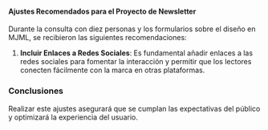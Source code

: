 #### Ajustes Recomendados para el Proyecto de Newsletter

Durante la consulta con diez personas y los formularios sobre el diseño en MJML, se recibieron las siguientes recomendaciones:

1. **Incluir Enlaces a Redes Sociales**:
        Es fundamental añadir enlaces a las redes sociales para fomentar la interacción y permitir que los lectores conecten fácilmente con la marca en otras plataformas.

### **Conclusiones**

Realizar este ajustes asegurará que se cumplan las expectativas del público y optimizará la experiencia del usuario.